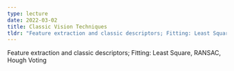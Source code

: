```yaml
---
type: lecture
date: 2022-03-02
title: Classic Vision Techniques
tldr: "Feature extraction and classic descriptors; Fitting: Least Square, RANSAC, Hough Voting"
---
```

Feature extraction and classic descriptors; Fitting: Least Square, RANSAC, Hough Voting